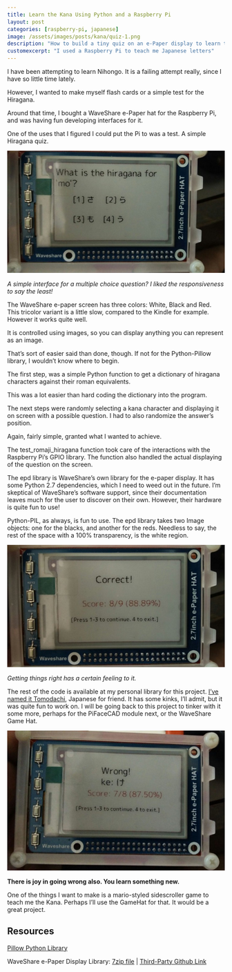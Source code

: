 ```yaml
---
title: Learn the Kana Using Python and a Raspberry Pi
layout: post
categories: [raspberry-pi, japanese]
image: /assets/images/posts/kana/quiz-1.png
description: "How to build a tiny quiz on an e-Paper display to learn the Kana"
customexcerpt: "I used a Raspberry Pi to teach me Japanese letters"
---
```


I have been attempting to learn Nihongo. It is a failing attempt really, since I
have so little time lately.

However, I wanted to make myself flash cards or a simple test for the Hiragana.

Around that time, I bought a WaveShare e-Paper hat for the Raspberry Pi, and was
having fun developing interfaces for it.

One of the uses that I figured I could put the Pi to was a test. A simple
Hiragana quiz.

![Quiz](/assets/images/posts/kana/quiz-1.jpeg)

*A simple interface for a multiple choice question? I liked the responsiveness
to say the least!*

The WaveShare e-paper screen has three colors: White, Black and Red. This
tricolor variant is a little slow, compared to the Kindle for example. However
it works quite well.

It is controlled using images, so you can display anything you can represent as
an image.

That’s sort of easier said than done, though. If not for the Python-Pillow
library, I wouldn’t know where to begin.

The first step, was a simple Python function to get a dictionary of hiragana
characters against their roman equivalents.

This was a lot easier than hard coding the dictionary into the program.

The next steps were randomly selecting a kana character and displaying it on
screen with a possible question. I had to also randomize the answer’s position.

Again, fairly simple, granted what I wanted to achieve.

The test_romaji_hiragana function took care of the interactions with the
Raspberry Pi’s GPIO library. The function also handled the actual displaying of
the question on the screen.

The epd library is WaveShare’s own library for the e-paper display. It has some
Python 2.7 dependencies, which I need to weed out in the future. I’m skeptical
of WaveShare’s software support, since their documentation leaves much for the
user to discover on their own. However, their hardware is quite fun to use!

Python-PIL, as always, is fun to use. The epd library takes two Image objects:
one for the blacks, and another for the reds. Needless to say, the rest of the
space with a 100% transparency, is the white region.

![Quiz](/assets/images/posts/kana/quiz-2.jpeg)

*Getting things right has a certain feeling to it.*

The rest of the code is available at my personal library for this project. [I’ve
named it Tomodachi](https://github.com/stonecharioteer/tomodachi), Japanese for
friend. It has some kinks, I’ll admit, but it was quite fun to work on. I will
be going back to this project to tinker with it some more, perhaps for the
PiFaceCAD module next, or the WaveShare Game Hat.

![Quiz](/assets/images/posts/kana/quiz-3.jpeg)

**There is joy in going wrong also. You learn something new.**

One of the things I want to make is a mario-styled sidescroller game to teach me
the Kana. Perhaps I’ll use the GameHat for that. It would be a great project.

## Resources

[Pillow Python Library](https://pillow.readthedocs.io/en/5.2.x/)

WaveShare e-Paper Display Library:
[7zip file](https://www.waveshare.com/w/upload/archive/e/eb/20171228082252%214.3inch-e-Paper-Code.7z)
| [Third-Party Github Link](https://github.com/tmseth/waveshare-epd-library)
